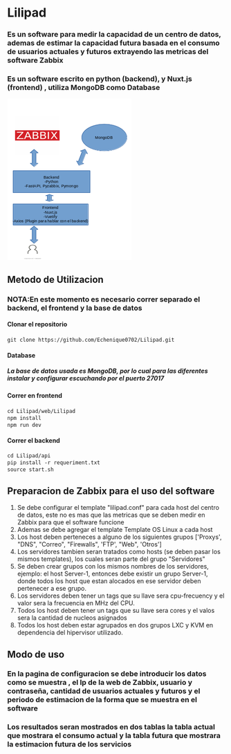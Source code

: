 # Lilipad #

### Es un software para medir la capacidad de un centro de datos, ademas de estimar la capacidad futura basada en el consumo de usuarios actuales y futuros extrayendo las metricas del software Zabbix ###
### Es un software escrito en python (backend), y Nuxt.js (frontend) , utiliza MongoDB como Database ###
<img src="./src/Lilipad.png" />

## Metodo de Utilizacion ##

### NOTA:En este momento es necesario correr separado el backend, el frontend y la base de datos ###

#### Clonar el repositorio ####
```console
git clone https://github.com/Echenique0702/Lilipad.git
```


#### Database ####
#####  La base de datos usada es MongoDB, por lo cual para las diferentes instalar y configurar escuchando por el puerto 27017 #####


#### Correr en frontend ####

```console
cd Lilipad/web/Lilipad
npm install
npm run dev
```

#### Correr el backend ####

```console
cd Lilipad/api
pip install -r requeriment.txt
source start.sh
```



## Preparacion de Zabbix para el uso del software ##

1. Se debe configurar el template "lilipad.conf" para cada host del centro de datos, este no es mas que las metricas que se deben medir en Zabbix para que el software funcione
2. Ademas se debe agregar el template Template OS Linux  a cada host
3. Los host deben perteneces a alguno de los siguientes grupos ['Proxys', "DNS", "Correo", "Firewalls", 'FTP', "Web", 'Otros']
4. Los servidores tambien seran tratados como hosts (se deben pasar los mismos templates), los cuales seran parte del grupo "Servidores"
5. Se deben crear grupos con los mismos nombres de los servidores, ejemplo: el host Server-1, entonces debe existir un grupo Server-1, donde todos los host que estan alocados en ese servidor deben pertenecer a ese grupo.
6. Los servidores deben tener un tags que su llave sera cpu-frecuency y el valor sera la frecuencia en MHz del CPU.
7. Todos los host deben tener un tags que su llave sera cores y el valos sera la cantidad de nucleos asignados
8. Todos los host deben estar agrupados en dos grupos LXC y KVM en dependencia del hipervisor utilizado.

## Modo de uso ##

### En la pagina de configuracion se debe introducir los datos como se muestra , el Ip de la web de Zabbix, usuario y contraseña, cantidad de usuarios actuales y futuros y el periodo de estimacion de la forma que se muestra en el software ###
### Los resultados seran mostrados en dos tablas la tabla actual que mostrara el consumo actual y la tabla futura que mostrara la estimacion futura de los servicios ###